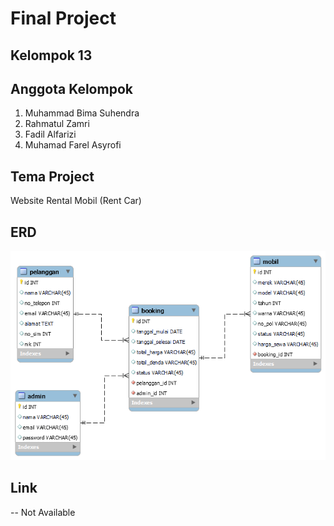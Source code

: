 # Final Project

## Kelompok 13

## Anggota Kelompok
1. Muhammad Bima Suhendra
2. Rahmatul Zamri
3. Fadil Alfarizi
4. Muhamad Farel Asyrofi

## Tema Project
Website Rental Mobil (Rent Car)

## ERD
![assets\rentcar-erd.png](https://github.com/Rahmatulzamri/project_final/blob/main/assets/rentcar-erd-new.png)

## Link
-- Not Available
